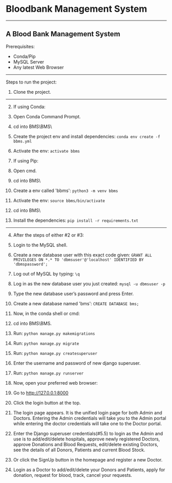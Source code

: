 # Bloodbank Management System
***
A Blood Bank Management System
---
Prerequisites:
* Conda/Pip 
* MySQL Server
* Any latest Web Browser
---

Steps to run the project:
1. Clone the project.
---
2. If using Conda:
  1. Open Conda Command Prompt.
  2. cd into BMS\BMS\
  3. Create the project env and install dependencies: ``` conda env create -f bbms.yml ```
  4. Activate the env: ```activate bbms```
  
3. If using Pip:
  1. Open cmd.
  2. cd into BMS\
  3. Create a env called 'bbms': ``` python3 -m venv bbms ```
  4. Activate the env: ``` source bbms/bin/activate ```
  5. cd into BMS\
  6. Install the dependencies: ``` pip install -r requirements.txt ```
---
4. After the steps of either #2 or #3:
  1. Login to the MySQL shell.
  2. Create a new database user with this exact code given: ``` GRANT ALL PRIVILEGES ON *.* TO 'dbmsuser'@'localhost' IDENTIFIED BY 'dbmspassword'; ```
  3. Log out of MySQL by typing: ``` \q ```
  4. Log in as the new database user you just created: ``` mysql -u dbmsuser -p ```
  5. Type the new database user’s password and press Enter.
  6. Create a new database named 'bms': ``` CREATE DATABASE bms; ```
  
5. Now, in the conda shell or cmd:
  1. cd into BMS\BMS\.
  2. Run: ``` python manage.py makemigrations ```
  3. Run: ``` python manage.py migrate ```
  4. Run: ``` python manage.py createsuperuser ```
  5. Enter the username and password of new django superuser. 
  6. Run: ``` python manage.py runserver ```
  
6. Now, open your preferred web browser:
  1. Go to http://127.0.0.1:8000
  2. Click the login button at the top.
  3. The login page appears. It is the unified login page for both Admin and Doctors. Entering the Admin credentials will take you to the Admin portal while entering the doctor credentials will take one to the Doctor portal.
  4. Enter the Django superuser credentials(#5.5) to login as the Admin and use is to add/edit/delete hospitals, approve newly registered Doctors, approve Donations and Blood Requests, edit/delete existing Doctors, see the details of all Donors, Patients and current Blood Stock.
  5. Or click the SignUp button in the homepage and register a new Doctor. 
  6. Login as a Doctor to add/edit/delete your Donors and Patients, apply for donation, request for blood, track, cancel your requests.